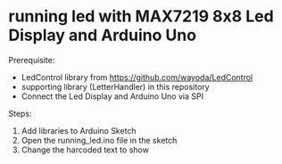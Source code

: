 # running led with MAX7219 8x8 Led Display and Arduino Uno

Prerequisite:
- LedControl library from https://github.com/wayoda/LedControl
- supporting library (LetterHandler) in this repository
- Connect the Led Display and Arduino Uno via SPI

Steps:
1) Add libraries to Arduino Sketch
2) Open the running_led.ino file in the sketch
3) Change the harcoded text to show
